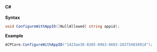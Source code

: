 #### C#

**Syntax**

```csharp
void ConfigureWithAppID([NullAllowed] string appid);
```

**Example**

```csharp
ACPCore.ConfigureWithAppID("1423ae38-8385-8963-8693-28375403491d");
```